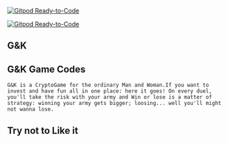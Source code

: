 [![Gitpod Ready-to-Code](https://img.shields.io/badge/Gitpod-Ready--to--Code-blue?logo=gitpod)](https://gitpod.io/#https://github.com/ptmarmello/G-K) 

[![Gitpod Ready-to-Code](https://img.shields.io/badge/Gitpod-Ready--to--Code-blue?logo=gitpod)](https://gitpod.io/#https://github.com/ptmarmello/G-K) 

## G&K

## G&K Game Codes
    G&K is a CryptoGame for the ordinary Man and Woman.If you want to invest and have fun all in one place: here it goes! On every duel, you'll take the risk with your army and Win or lose is a matter of strategy: winning your army gets bigger; loosing... well you'll might not wanna lose.


## Try not to Like it